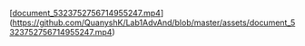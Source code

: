 [[document_5323752756714955247.mp4](assets/document_5323752756714955247.mp4)](https://github.com/QuanyshK/Lab1AdvAnd/blob/master/assets/document_5323752756714955247.mp4)
